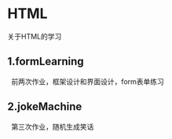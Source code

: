 # HTML
关于HTML的学习


## 1.formLearning


&nbsp;&nbsp;前两次作业，框架设计和界面设计，form表单练习


## 2.jokeMachine


&nbsp;&nbsp;第三次作业，随机生成笑话
